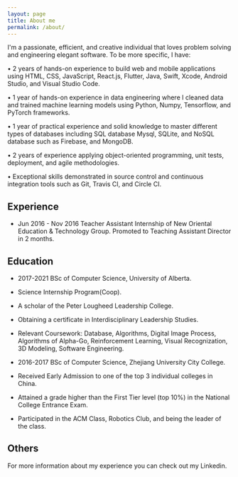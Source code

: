 ```yaml
---
layout: page
title: About me
permalink: /about/
---
```

I'm a passionate, efficient, and creative individual that loves problem solving and engineering elegant software. To be more specific, I have:

• 2 years of hands-on experience to build web and mobile applications using HTML, CSS, JavaScript, React.js, Flutter, Java, Swift, Xcode, Android Studio, and Visual Studio Code.

• 1 year of hands-on experience in data engineering where I cleaned data and trained machine learning models using Python, Numpy, Tensorflow, and PyTorch frameworks.

• 1 year of practical experience and solid knowledge to master different types of databases including SQL database Mysql, SQLite, and NoSQL database such as Firebase, and MongoDB.

• 2 years of experience applying object-oriented programming, unit tests, deployment, and agile methodologies.

• Exceptional skills demonstrated in source control and continuous integration tools such as Git, Travis CI, and Circle CI. 


## Experience

* Jun 2016 - Nov 2016 Teacher Assistant Internship of New Oriental Education & Technology Group. Promoted to Teaching Assistant Director in 2 months.

## Education
* 2017-2021 BSc of Computer Science, University of Alberta. 

- Science Internship Program(Coop).

- A scholar of the Peter Lougheed Leadership College.

- Obtaining a certificate in Interdisciplinary Leadership Studies.

- Relevant Coursework: Database, Algorithms, Digital Image Process, Algorithms of Alpha-Go, Reinforcement Learning, Visual Recognization, 3D Modeling, Software Engineering.

* 2016-2017 BSc of Computer Science, Zhejiang University City College. 

- Received Early Admission to one of the top 3 individual colleges in China.

- Attained a grade higher than the First Tier level (top 10%) in the National College Entrance Exam.

- Participated in the ACM Class, Robotics Club, and being the leader of the class.

## Others
For more information about my experience you can check out my Linkedin.



    

